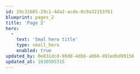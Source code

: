 ```yaml
---
id: 29c31685-29c1-4da2-acde-0c9a32153f61
blueprint: pages_2
title: 'Page 2'
hero:
  -
    text: 'Smal hero title'
    type: small_hero
    enabled: true
updated_by: 0e831dcd-98d8-4dbb-a066-d91edbd99156
updated_at: 1630505315
---
```

